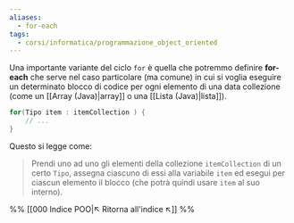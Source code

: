```yaml
---
aliases:
  - for-each
tags:
  - corsi/informatica/programmazione_object_oriented
---
```

Una importante variante del ciclo `for` è quella che potremmo definire **for-each** che serve nel caso particolare (ma comune) in cui si voglia eseguire un determinato blocco di codice per ogni elemento di una data collezione (come un [[Array (Java)|array]] o una [[Lista (Java)|lista]]).

```java
for(Tipo item : itemCollection ) {
	// ...
}
```

Questo si legge come:
> Prendi uno ad uno gli elementi della collezione `itemCollection` di un certo `Tipo`, assegna ciascuno di essi alla variabile `item` ed esegui per ciascun elemento il blocco (che potrà quindi usare `item` al suo interno).


%%
[[000 Indice POO|↖ Ritorna all'indice ↖]]
%%